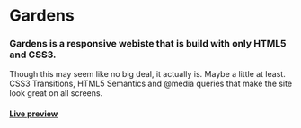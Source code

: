 # Gardens

### Gardens is a responsive webiste that is build with only HTML5 and CSS3. 

Though this may seem like no big deal, it actually is. Maybe a little at least. CSS3 Transitions, HTML5 Semantics and @media queries that make the site look great on all screens.

#### [Live preview](http://mkupiniak.github.io/Gardens_template/)
